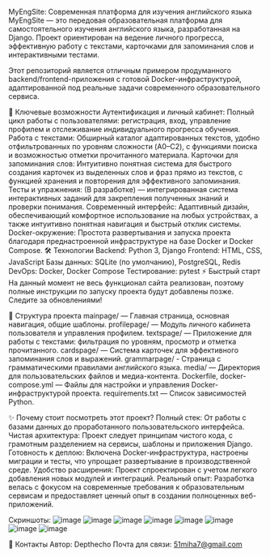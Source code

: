 MyEngSite: Современная платформа для изучения английского языка
MyEngSite — это передовая образовательная платформа для самостоятельного изучения английского языка, разработанная на Django. Проект ориентирован на ведение личного прогресса, эффективную работу с текстами, карточками для запоминания слов и интерактивными тестами.

Этот репозиторий является отличным примером продуманного backend/frontend-приложения с готовой Docker-инфраструктурой, адаптированной под реальные задачи современного образовательного сервиса.

🚀 Ключевые возможности
Аутентификация и личный кабинет: Полный цикл работы с пользователями: регистрация, вход, управление профилем и отслеживание индивидуального прогресса обучения.
Работа с текстами: Обширный каталог адаптированных текстов, удобно отфильтрованных по уровням сложности (A0–C2), с функциями поиска и возможностью отметки прочитанного материала.
Карточки для запоминания слов: Интуитивно понятная система для быстрого создания карточек из выделенных слов и фраз прямо из текстов, с функцией хранения и повторения для эффективного запоминания.
Тесты и упражнения: (В разработке) — интегрированная система интерактивных заданий для закрепления полученных знаний и проверки понимания.
Современный интерфейс: Адаптивный дизайн, обеспечивающий комфортное использование на любых устройствах, а также интуитивно понятная навигация и быстрый отклик системы.
Docker-окружение: Простота развертывания и запуска проекта благодаря преднастроенной инфраструктуре на базе Docker и Docker Compose.
🛠️ Технологии
Backend: Python 3, Django
Frontend: HTML, CSS, JavaScript
Базы данных: SQLite (по умолчанию), PostgreSQL, Redis
DevOps: Docker, Docker Compose
Тестирование: pytest
⚡ Быстрый старт
На данный момент не весь функционал сайта реализован, поэтому полные инструкции по запуску проекта будут добавлены позже. Следите за обновлениями!

📂 Структура проекта
mainpage/ — Главная страница, основная навигация, общие шаблоны.
profilepage/ — Модуль личного кабинета пользователя и управления профилем.
textspage/ — Приложение для работы с текстами: фильтрация по уровням, просмотр и отметка прочитанного.
cardspage/ — Система карточек для эффективного запоминания слов и выражений.
grammarpage/ - Страница с грамматическими правилами английского языка.
media/ — Директория для пользовательских файлов и медиа-контента.
Dockerfile, docker-compose.yml — Файлы для настройки и управления Docker-инфраструктурой проекта.
requirements.txt — Список зависимостей Python.

✨ Почему стоит посмотреть этот проект?
Полный стек: От работы с базами данных до проработанного пользовательского интерфейса.
Чистая архитектура: Проект следует принципам чистого кода, с грамотным разделением на сервисы, шаблоны и приложения Django.
Готовность к деплою: Включена Docker-инфраструктура, настроены миграции и тесты, что упрощает развертывание в производственной среде.
Удобство расширения: Проект спроектирован с учетом легкого добавления новых модулей и интеграций.
Реальный опыт: Разработка велась с фокусом на современные требования к образовательным сервисам и предоставляет ценный опыт в создании полноценных веб-приложений.


 Скриншоты:
![image](https://github.com/user-attachments/assets/4c10b4b0-821f-4b35-af36-bbe0e03bda79)
![image](https://github.com/user-attachments/assets/f8fcf17f-4940-411c-863c-3f3f0ce10f28)
![image](https://github.com/user-attachments/assets/4a405ba7-1bdb-4020-8664-28731aac67bf)
![image](https://github.com/user-attachments/assets/1cee31ae-4b5e-41f0-b55f-dbc786c8adb5)
![image](https://github.com/user-attachments/assets/5b941f4c-52a5-4bce-ac74-734943478786)
![image](https://github.com/user-attachments/assets/8d5e90cb-6492-4c66-940f-0ba1c488c01f)
![image](https://github.com/user-attachments/assets/cc39c989-35bb-4e25-beb0-edacca81ed95)
![image](https://github.com/user-attachments/assets/392fac59-189d-41d6-a73b-99d34cb3a0fc)




🤝 Контакты
Автор: Depthecho
Почта для связи: 51miha7@gmail.com




